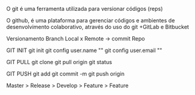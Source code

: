 O git é uma ferramenta utilizada para versionar có﻿digos (reps)

O github, é uma plataforma para gerenciar códigos e ambientes de desenvolvimento colaborativo, através do uso do git
+GitLab e Bitbucket

Versionamento
Branch Local x Remote -> commit
Repo

GIT INIT
git init
git config user.name "<name>"
git config user.email "<email>"

GIT PULL
git clone <link>
git pull origin <branch>
git status

GIT PUSH
git add <file>
git commit -m <message>
git push origin <branch>

Master > Release > Develop > Feature > Feature

